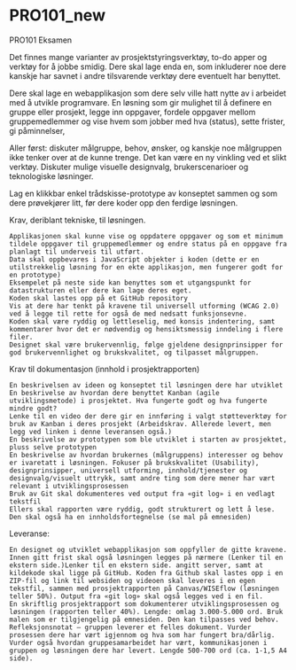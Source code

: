 # PRO101_new
PRO101 Eksamen

Det finnes mange varianter av prosjektstyringsverktøy, to-do apper og verktøy for å jobbe smidig. Dere skal lage enda en, som inkluderer noe dere kanskje har savnet i andre tilsvarende verktøy dere eventuelt har benyttet.

Dere skal lage en webapplikasjon som dere selv ville hatt nytte av i arbeidet med å utvikle programvare. En løsning som gir mulighet til å definere en gruppe eller prosjekt, legge inn oppgaver, fordele oppgaver mellom gruppemedlemmer og vise hvem som jobber med hva (status), sette frister, gi påminnelser,

Aller først: diskuter målgruppe, behov, ønsker, og kanskje noe målgruppen ikke tenker over at de kunne trenge. Det kan være en ny vinkling ved et slikt verktøy. Diskuter mulige visuelle designvalg, brukerscenarioer og teknologiske løsninger.

Lag en klikkbar enkel trådskisse-prototype av konseptet sammen og som dere prøvekjører litt, før dere koder opp den ferdige løsningen.

Krav, deriblant tekniske, til løsningen.

    Applikasjonen skal kunne vise og oppdatere oppgaver og som et minimum tildele oppgaver til gruppemedlemmer og endre status på en oppgave fra planlagt til underveis til utført.
    Data skal oppbevares i JavaScript objekter i koden (dette er en utilstrekkelig løsning for en ekte applikasjon, men fungerer godt for en prototype)
    Eksempelet på neste side kan benyttes som et utgangspunkt for datastrukturen eller dere kan lage deres eget.
    Koden skal lastes opp på et GitHub repository
    Vis at dere har tenkt på kravene til universell utforming (WCAG 2.0) ved å legge til rette for også de med nedsatt funksjonsevne.
    Koden skal være ryddig og lettleselig, med konsis indentering, samt kommentarer hvor det er nødvendig og hensiktsmessig inndeling i flere filer.
    Designet skal være brukervennlig, følge gjeldene designprinsipper for god brukervennlighet og brukskvalitet, og tilpasset målgruppen.

Krav til dokumentasjon (innhold i prosjektrapporten)

    En beskrivelsen av ideen og konseptet til løsningen dere har utviklet
    En beskrivelse av hvordan dere benyttet Kanban (agile utviklingsmetode) i prosjektet. Hva fungerte godt og hva fungerte mindre godt?
    Lenke til en video der dere gir en innføring i valgt støtteverktøy for bruk av Kanban i deres prosjekt (Arbeidskrav. Allerede levert, men legg ved linken i denne leveransen også.)
    En beskrivelse av prototypen som ble utviklet i starten av prosjektet, pluss selve prototypen
    En beskrivelse av hvordan brukernes (målgruppens) interesser og behov er ivaretatt i løsningen. Fokuser på brukskvalitet (Usability), designprinsipper, universell utforming, innhold/tjenester og designvalg/visuelt uttrykk, samt andre ting som dere mener har vært relevant i utviklingsprosessen
    Bruk av Git skal dokumenteres ved output fra «git log» i en vedlagt tekstfil
    Ellers skal rapporten være ryddig, godt strukturert og lett å lese. Den skal også ha en innholdsfortegnelse (se mal på emnesiden)

Leveranse:

    En designet og utviklet webapplikasjon som oppfyller de gitte kravene. Innen gitt frist skal også løsningen legges på nærmere (Lenker til en ekstern side.)Lenker til en ekstern side. angitt server, samt at kildekode skal ligge på GitHub. Koden fra Github skal lastes opp i en ZIP-fil og link til websiden og videoen skal leveres i en egen tekstfil, sammen med prosjektrapporten på Canvas/WISEflow (løsningen teller 50%). Output fra «git log» skal også legges ved i en fil.
    En skriftlig prosjektrapport som dokumenterer utviklingsprosessen og løsningen (rapporten teller 40%). Lengde: omlag 3.000-5.000 ord. Bruk malen som er tilgjengelig på emnesiden. Den kan tilpasses ved behov.
    Refleksjonsnotat – gruppen leverer et felles dokument. Vurder prosessen dere har vært igjennom og hva som har fungert bra/dårlig. Vurder også hvordan gruppesamarbeidet har vært, kommunikasjonen i gruppen og løsningen dere har levert. Lengde 500-700 ord (ca. 1-1,5 A4 side).

